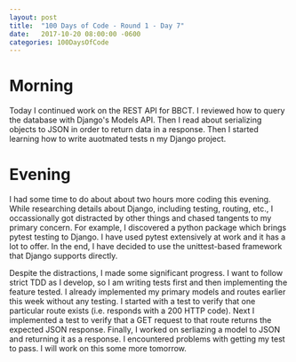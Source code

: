 ```yaml
---
layout: post
title:  "100 Days of Code - Round 1 - Day 7"
date:   2017-10-20 08:00:00 -0600
categories: 100DaysOfCode
---
```


Morning
==

Today I continued work on the REST API for BBCT. I reviewed how to query the database with Django's Models API. Then I read about serializing objects to JSON in order to return data in a response. Then I started learning how to write auotmated tests n my Django project.

Evening
==

I had some time to do about about two hours more coding this evening. While researching details about Django, including testing, routing, etc., I occassionally got distracted by other things and chased tangents to my primary concern. For example, I discovered a python package which brings pytest testing to Django. I have used pytest extensively at work and it has a lot to offer. In the end, I have decided to use the unittest-based framework that Django supports directly.

Despite the distractions, I made some significant progress. I want to follow strict TDD as I develop, so I am writing tests first and then implementing the feature tested. I already implemented my primary models and routes earlier this week without any testing. I started with a test to verify that one particular route exists (i.e. responds with a 200 HTTP code). Next I implemented a test to verify that a GET request to that route returns the expected JSON response. Finally, I worked on serliazing a model to JSON and returning it as a response. I encountered problems with getting my test to pass. I will work on this some more tomorrow.
